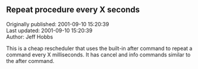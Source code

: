 ## Repeat procedure every X seconds  
Originally published: 2001-09-10 15:20:39  
Last updated: 2001-09-10 15:20:39  
Author: Jeff Hobbs  
  
This is a cheap rescheduler that uses the built-in after command to repeat a command every X milliseconds.  It has cancel and info commands similar to the after command.